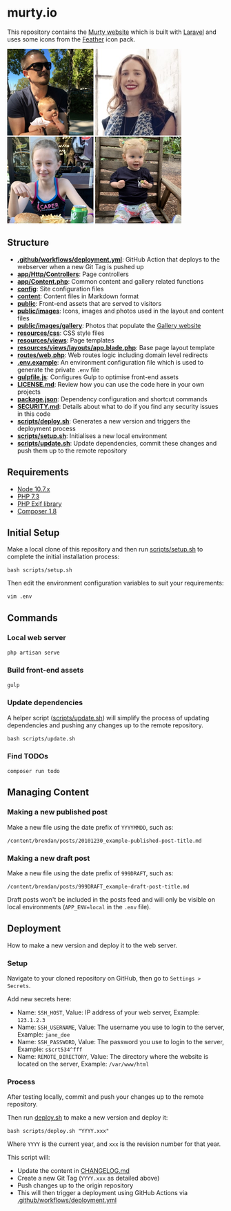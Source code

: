 # murty.io

This repository contains the [Murty website](https://murty.io/) which is built with [Laravel](https://laravel.com/) and uses some icons from the [Feather](http://feathericons.com/) icon pack.

[![Brendan](/public/images/brendan/brendan-murty.jpg)](https://murty.io/brendan) [![Ella](/public/images/ella/ella_condon.jpg)](https://ellacondon.com/) [![Isla](/public/images/isla/isla-murty.jpg)](https://murty.io/isla) [![Freya](/public/images/freya/freya-murty.jpg)](https://murty.io/freya)

## Structure

- **[.github/workflows/deployment.yml](.github/workflows/deployment.yml)**: GitHub Action that deploys to the webserver when a new Git Tag is pushed up
- **[app/Http/Controllers](app/Http/Controllers/)**: Page controllers
- **[app/Content.php](app/Content.php)**: Common content and gallery related functions
- **[config](config/)**: Site configuration files
- **[content](content/)**: Content files in Markdown format
- **[public](public/)**: Front-end assets that are served to visitors
- **[public/images](public/images/)**: Icons, images and photos used in the layout and content files
- **[public/images/gallery](public/images/gallery/)**: Photos that populate the [Gallery website](https://murty.io/gallery)
- **[resources/css](resources/css/)**: CSS style files
- **[resources/views](resources/views/)**: Page templates
- **[resources/views/layouts/app.blade.php](resources/views/layouts/app.blade.php)**: Base page layout template
- **[routes/web.php](routes/web.php)**: Web routes logic including domain level redirects
- **[.env.example](.env.example)**: An environment configuration file which is used to generate the private `.env` file
- **[gulpfile.js](gulpfile.js)**: Configures Gulp to optimise front-end assets
- **[LICENSE.md](LICENSE.md)**: Review how you can use the code here in your own projects
- **[package.json](package.json)**: Dependency configuration and shortcut commands
- **[SECURITY.md](SECURITY.md)**: Details about what to do if you find any security issues in this code
- **[scripts/deploy.sh](scripts/deploy.sh)**: Generates a new version and triggers the deployment process
- **[scripts/setup.sh](scripts/setup.sh)**: Initialises a new local environment
- **[scripts/update.sh](scripts/update.sh)**: Update dependencies, commit these changes and push them up to the remote repository

## Requirements

- [Node 10.7.x](https://nodejs.org/en/download/package-manager/)
- [PHP 7.3](https://www.php.net/manual/en/install.php)
- [PHP Exif library](https://www.php.net/manual/en/exif.installation.php)
- [Composer 1.8](https://getcomposer.org/download/)

## Initial Setup

Make a local clone of this repository and then run [scripts/setup.sh](https://github.com/brendanmurty/murty.io/blob/master/scripts/setup.sh) to complete the initial installation process:

```
bash scripts/setup.sh
```

Then edit the environment configuration variables to suit your requirements:

```
vim .env
```

## Commands

### Local web server

```
php artisan serve
```

### Build front-end assets

```
gulp
```

### Update dependencies

A helper script ([scripts/update.sh](https://github.com/brendanmurty/murty.io/blob/master/scripts/update.sh)) will simplify the process of updating dependencies and pushing any changes up to the remote repository.

```
bash scripts/update.sh
```

### Find TODOs

```
composer run todo
```

## Managing Content

### Making a new published post

Make a new file using the date prefix of `YYYYMMDD`, such as:

```
/content/brendan/posts/20101230_example-published-post-title.md
```

### Making a new draft post

Make a new file using the date prefix of `999DRAFT`, such as:

```
/content/brendan/posts/999DRAFT_example-draft-post-title.md
```

Draft posts won't be included in the posts feed and will only be visible on local environments (`APP_ENV=local` in the `.env` file).

## Deployment

How to make a new version and deploy it to the web server.

### Setup

Navigate to your cloned repository on GitHub, then go to `Settings > Secrets`.

Add new secrets here:

- Name: `SSH_HOST`, Value: IP address of your web server, Example: `123.1.2.3`
- Name: `SSH_USERNAME`, Value: The username you use to login to the server, Example: `jane_doe`
- Name: `SSH_PASSWORD`, Value: The password you use to login to the server, Example: `s$crt534^fff`
- Name: `REMOTE_DIRECTORY`, Value: The directory where the website is located on the server, Example: `/var/www/html`

### Process

After testing locally, commit and push your changes up to the remote repository.

Then run [deploy.sh](https://github.com/brendanmurty/murty.io/blob/master/scripts/deploy.sh) to make a new version and deploy it:

```
bash scripts/deploy.sh "YYYY.xxx"
```

Where `YYYY` is the current year, and `xxx` is the revision number for that year.

This script will:

- Update the content in [CHANGELOG.md](https://github.com/brendanmurty/murty.io/blob/master/CHANGELOG.md)
- Create a new Git Tag (`YYYY.xxx` as detailed above)
- Push changes up to the origin repository
- This will then trigger a deployment using GitHub Actions via [.github/workflows/deployment.yml](https://github.com/brendanmurty/murty.io/blob/master/.github/workflows/deployment.yml)
